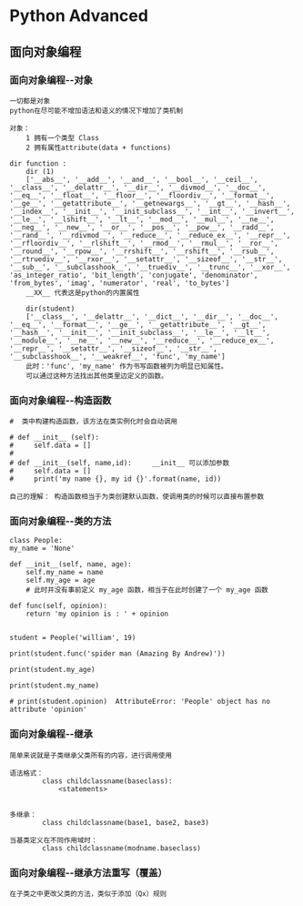# Python Advanced

## 面向对象编程
    
### 面向对象编程--对象
    

    一切都是对象
    python在尽可能不增加语法和语义的情况下增加了类机制

    对象：
        1 拥有一个类型 Class
        2 拥有属性attribute(data + functions)

    dir function :
        dir (1)
        ['__abs__', '__add__', '__and__', '__bool__', '__ceil__', '__class__', '__delattr__', '__dir__', '__divmod__', '__doc__', '__eq__', '__float__', '__floor__', '__floordiv__', '__format__', '__ge__', '__getattribute__', '__getnewargs__', '__gt__', '__hash__', '__index__', '__init__', '__init_subclass__', '__int__', '__invert__', '__le__', '__lshift__', '__lt__', '__mod__', '__mul__', '__ne__', '__neg__', '__new__', '__or__', '__pos__', '__pow__', '__radd__', '__rand__', '__rdivmod__', '__reduce__', '__reduce_ex__', '__repr__', '__rfloordiv__', '__rlshift__', '__rmod__', '__rmul__', '__ror__', '__round__', '__rpow__', '__rrshift__', '__rshift__', '__rsub__', '__rtruediv__', '__rxor__', '__setattr__', '__sizeof__', '__str__', '__sub__', '__subclasshook__', '__truediv__', '__trunc__', '__xor__', 'as_integer_ratio', 'bit_length', 'conjugate', 'denominator', 'from_bytes', 'imag', 'numerator', 'real', 'to_bytes']
        __XX__ 代表这是python的内置属性
            
        dir(student)
        ['__class__', '__delattr__', '__dict__', '__dir__', '__doc__', '__eq__', '__format__', '__ge__', '__getattribute__', '__gt__', '__hash__', '__init__', '__init_subclass__', '__le__', '__lt__', '__module__', '__ne__', '__new__', '__reduce__', '__reduce_ex__', '__repr__', '__setattr__', '__sizeof__', '__str__', '__subclasshook__', '__weakref__', 'func', 'my_name']
        此时：'func', 'my_name' 作为书写函数被列为明显已知属性。
        可以通过这种方法找出其他类里边定义的函数。

### 面向对象编程--构造函数
    
        
    #  类中构建构造函数，该方法在类实例化时会自动调用
    
    # def __init__ (self):
    #     self.data = []
    #
    # def __init__(self, name,id):     __init__ 可以添加参数
    #     self.data = []
    #     print('my name {}, my id {}'.format(name, id))
    
    自己的理解： 构造函数相当于为类创建默认函数，使调用类的时候可以直接布置参数


### 面向对象编程--类的方法

    class People:
    my_name = 'None'

    def __init__(self, name, age):
        self.my_name = name
        self.my_age = age
        # 此时并没有事前定义 my_age 函数，相当于在此时创建了一个 my_age 函数

    def func(self, opinion):
        return 'my opinion is : ' + opinion

    
    student = People('william', 19)
    
    print(student.func('spider man (Amazing By Andrew)'))
    
    print(student.my_age)
    
    print(student.my_name)
    
    # print(student.opinion)  AttributeError: 'People' object has no attribute 'opinion'

### 面向对象编程--继承

    简单来说就是子类继承父类所有的内容，进行调用使用
    
    语法格式：
            class childclassname(baseclass):
                <statements>


    多继承：
            class childclassname(base1, base2, base3)

    当基类定义在不同作用域时：
            class childclassname(modname.baseclass)

### 面向对象编程--继承方法重写（覆盖）

    在子类之中更改父类的方法，类似于添加（Qx）规则

    